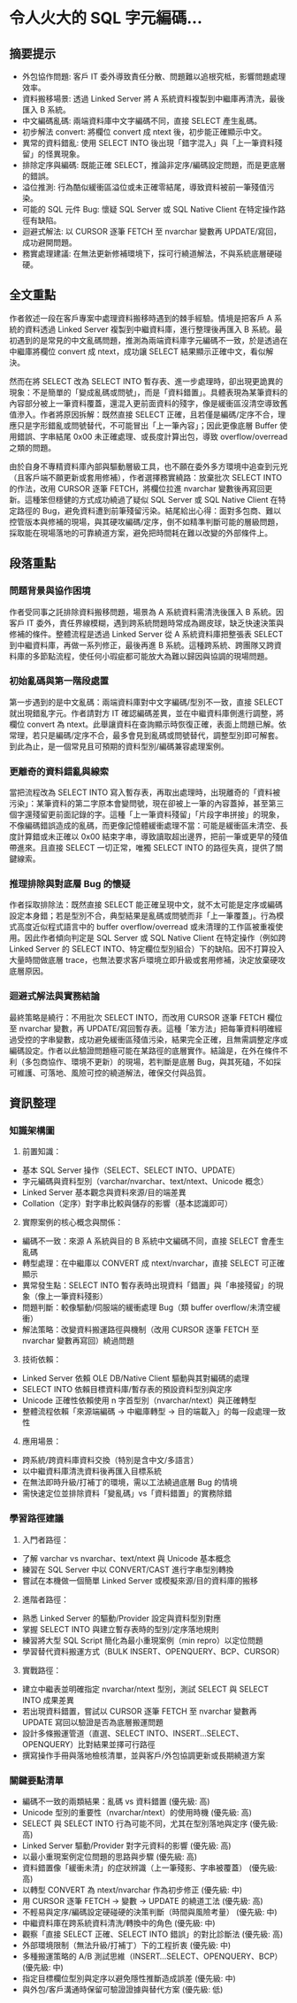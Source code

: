 # 令人火大的 SQL 字元編碼...

## 摘要提示
- 外包協作問題: 客戶 IT 委外導致責任分散、問題難以追根究柢，影響問題處理效率。
- 資料搬移場景: 透過 Linked Server 將 A 系統資料複製到中繼庫再清洗，最後匯入 B 系統。
- 中文編碼亂碼: 兩端資料庫中文字編碼不同，直接 SELECT 產生亂碼。
- 初步解法 convert: 將欄位 convert 成 ntext 後，初步能正確顯示中文。
- 異常的資料錯亂: 使用 SELECT INTO 後出現「錯字混入」與「上一筆資料殘留」的怪異現象。
- 排除定序與編碼: 既能正確 SELECT，推論非定序/編碼設定問題，而是更底層的錯誤。
- 溢位推測: 行為酷似緩衝區溢位或未正確零結尾，導致資料被前一筆殘值污染。
- 可能的 SQL 元件 Bug: 懷疑 SQL Server 或 SQL Native Client 在特定操作路徑有缺陷。
- 迴避式解法: 以 CURSOR 逐筆 FETCH 至 nvarchar 變數再 UPDATE/寫回，成功避開問題。
- 務實處理建議: 在無法更新修補環境下，採可行繞道解法，不與系統底層硬碰硬。

## 全文重點
作者敘述一段在客戶專案中處理資料搬移時遇到的棘手經驗。情境是把客戶 A 系統的資料透過 Linked Server 複製到中繼資料庫，進行整理後再匯入 B 系統。最初遇到的是常見的中文亂碼問題，推測為兩端資料庫字元編碼不一致，於是透過在中繼庫將欄位 convert 成 ntext，成功讓 SELECT 結果顯示正確中文，看似解決。

然而在將 SELECT 改為 SELECT INTO 暫存表、進一步處理時，卻出現更詭異的現象：不是簡單的「變成亂碼或問號」，而是「資料錯置」。具體表現為某筆資料的內容部分被上一筆資料覆蓋，還混入更前面資料的殘字，像是緩衝區沒清空導致舊值滲入。作者將原因拆解：既然直接 SELECT 正確，且若僅是編碼/定序不合，理應只是字形錯亂或問號替代，不可能冒出「上一筆內容」；因此更像底層 Buffer 使用錯誤、字串結尾 0x00 未正確處理、或長度計算出包，導致 overflow/overread 之類的問題。

由於自身不專精資料庫內部與驅動層級工具，也不願在委外多方環境中追查到元兇（且客戶端不願更新或套用修補），作者選擇務實繞路：放棄批次 SELECT INTO 的作法，改用 CURSOR 逐筆 FETCH，將欄位拉進 nvarchar 變數後再寫回更新。這種笨但穩健的方式成功繞過了疑似 SQL Server 或 SQL Native Client 在特定路徑的 Bug，避免資料遭到前筆殘留污染。結尾給出心得：面對多包商、難以控管版本與修補的現場，與其硬攻編碼/定序，倒不如精準判斷可能的層級問題，採取能在現場落地的可靠繞道方案，避免把時間耗在難以改變的外部條件上。

## 段落重點
### 問題背景與協作困境
作者受同事之託排除資料搬移問題，場景為 A 系統資料需清洗後匯入 B 系統。因客戶 IT 委外，責任界線模糊，遇到跨系統問題時常成為踢皮球，缺乏快速決策與修補的條件。整體流程是透過 Linked Server 從 A 系統資料庫把整張表 SELECT 到中繼資料庫，再做一系列修正，最後再進 B 系統。這種跨系統、跨團隊又跨資料庫的多節點流程，使任何小瑕疵都可能放大為難以歸因與協調的現場問題。

### 初始亂碼與第一階段處置
第一步遇到的是中文亂碼：兩端資料庫對中文字編碼/型別不一致，直接 SELECT 就出現錯亂字元。作者請對方 IT 確認編碼差異，並在中繼資料庫側進行調整，將欄位 convert 為 ntext。此舉讓資料在查詢顯示時恢復正確，表面上問題已解。依常理，若只是編碼/定序不合，最多會見到亂碼或問號替代，調整型別即可解套。到此為止，是一個常見且可預期的資料型別/編碼兼容處理案例。

### 更離奇的資料錯亂與線索
當把流程改為 SELECT INTO 寫入暫存表，再取出處理時，出現離奇的「資料被污染」：某筆資料的第二字原本會變問號，現在卻被上一筆的內容蓋掉，甚至第三個字還殘留更前面記錄的字。這種「上一筆資料殘留」「片段字串拼接」的現象，不像編碼錯誤造成的亂碼，而更像記憶體緩衝處理不當：可能是緩衝區未清空、長度計算錯或未正確以 0x00 結束字串，導致讀取超出邊界，把前一筆或更早的殘值帶進來。且直接 SELECT 一切正常，唯獨 SELECT INTO 的路徑失真，提供了關鍵線索。

### 推理排除與對底層 Bug 的懷疑
作者採取排除法：既然直接 SELECT 能正確呈現中文，就不太可能是定序或編碼設定本身錯；若是型別不合，典型結果是亂碼或問號而非「上一筆覆蓋」。行為模式高度近似程式語言中的 buffer overflow/overread 或未清理的工作區被重複使用。因此作者傾向判定是 SQL Server 或 SQL Native Client 在特定操作（例如跨 Linked Server 的 SELECT INTO、特定欄位型別組合）下的缺陷。因不打算投入大量時間做底層 trace，也無法要求客戶環境立即升級或套用修補，決定放棄硬攻底層原因。

### 迴避式解法與實務結論
最終策略是繞行：不用批次 SELECT INTO，而改用 CURSOR 逐筆 FETCH 欄位至 nvarchar 變數，再 UPDATE/寫回暫存表。這種「笨方法」把每筆資料明確經過受控的字串變數，成功避免緩衝區殘值污染，結果完全正確，且無需調整定序或編碼設定。作者以此驗證問題極可能在某路徑的底層實作。結論是，在外在條件不利（多包商協作、環境不更新）的現場，若判斷是底層 Bug，與其死磕，不如採可維護、可落地、風險可控的繞道解法，確保交付與品質。

## 資訊整理

### 知識架構圖
1. 前置知識：
- 基本 SQL Server 操作（SELECT、SELECT INTO、UPDATE）
- 字元編碼與資料型別（varchar/nvarchar、text/ntext、Unicode 概念）
- Linked Server 基本觀念與資料來源/目的端差異
- Collation（定序）對字串比較與儲存的影響（基本認識即可）

2. 實際案例的核心概念與關係：
- 編碼不一致：來源 A 系統與目的 B 系統中文編碼不同，直接 SELECT 會產生亂碼
- 轉型處理：在中繼庫以 CONVERT 成 ntext/nvarchar，直接 SELECT 可正確顯示
- 異常發生點：SELECT INTO 暫存表時出現資料「錯置」與「串接殘留」的現象（像上一筆資料殘影）
- 問題判斷：較像驅動/伺服端的緩衝處理 Bug（類 buffer overflow/未清空緩衝）
- 解法策略：改變資料搬運路徑與機制（改用 CURSOR 逐筆 FETCH 至 nvarchar 變數再寫回）繞過問題

3. 技術依賴：
- Linked Server 依賴 OLE DB/Native Client 驅動與其對編碼的處理
- SELECT INTO 依賴目標資料庫/暫存表的預設資料型別與定序
- Unicode 正確性依賴使用 n 字首型別（nvarchar/ntext）與正確轉型
- 整體流程依賴「來源端編碼 → 中繼庫轉型 → 目的端載入」的每一段處理一致性

4. 應用場景：
- 跨系統/跨資料庫資料交換（特別是含中文/多語言）
- 以中繼資料庫清洗資料後再匯入目標系統
- 在無法即時升級/打補丁的環境，需以工法繞過底層 Bug 的情境
- 需快速定位並排除資料「變亂碼」vs「資料錯置」的實務除錯

### 學習路徑建議
1. 入門者路徑：
- 了解 varchar vs nvarchar、text/ntext 與 Unicode 基本概念
- 練習在 SQL Server 中以 CONVERT/CAST 進行字串型別轉換
- 嘗試在本機做一個簡單 Linked Server 或模擬來源/目的資料庫的搬移

2. 進階者路徑：
- 熟悉 Linked Server 的驅動/Provider 設定與資料型別對應
- 掌握 SELECT INTO 與建立暫存表時的型別/定序落地規則
- 練習將大型 SQL Script 簡化為最小重現案例（min repro）以定位問題
- 學習替代資料搬運方式（BULK INSERT、OPENQUERY、BCP、CURSOR）

3. 實戰路徑：
- 建立中繼表並明確指定 nvarchar/ntext 型別，測試 SELECT 與 SELECT INTO 成果差異
- 若出現資料錯置，嘗試以 CURSOR 逐筆 FETCH 至 nvarchar 變數再 UPDATE 寫回以驗證是否為底層搬運問題
- 設計多條搬運管道（直選、SELECT INTO、INSERT…SELECT、OPENQUERY）比對結果並擇可行路徑
- 撰寫操作手冊與落地檢核清單，並與客戶/外包協調更新或長期繞道方案

### 關鍵要點清單
- 編碼不一致的兩類結果：亂碼 vs 資料錯置 (優先級: 高)
- Unicode 型別的重要性（nvarchar/ntext）的使用時機 (優先級: 高)
- SELECT 與 SELECT INTO 行為可能不同，尤其在型別落地與定序 (優先級: 高)
- Linked Server 驅動/Provider 對字元資料的影響 (優先級: 高)
- 以最小重現案例定位問題的思路與步驟 (優先級: 高)
- 資料錯置像「緩衝未清」的症狀辨識（上一筆殘影、字串被覆蓋） (優先級: 高)
- 以轉型 CONVERT 為 ntext/nvarchar 作為初步修正 (優先級: 中)
- 用 CURSOR 逐筆 FETCH → 變數 → UPDATE 的繞道工法 (優先級: 高)
- 不輕易與定序/編碼設定硬碰硬的決策判斷（時間與風險考量） (優先級: 中)
- 中繼資料庫在跨系統資料清洗/轉換中的角色 (優先級: 中)
- 觀察「直接 SELECT 正確、SELECT INTO 錯誤」的對比診斷法 (優先級: 高)
- 外部環境限制（無法升級/打補丁）下的工程折衷 (優先級: 中)
- 多種搬運策略的 A/B 測試思維（INSERT…SELECT、OPENQUERY、BCP） (優先級: 中)
- 指定目標欄位型別與定序以避免隱性推斷造成誤差 (優先級: 中)
- 與外包/客戶溝通時保留可驗證證據與替代方案 (優先級: 低)